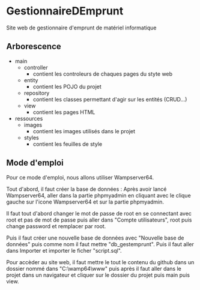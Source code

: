 # GestionnaireDEmprunt
Site web de gestionnaire d'emprunt de matériel informatique
## Arborescence
- main
  - controller
    - contient les controleurs de chaques pages du styte web
  - entity
    - contient les POJO du projet
  - repository
    - contient les classes permettant d'agir sur les entités (CRUD…)
  - view
    - contient les pages HTML
- ressources
  - images
    - contient les images utilisés dans le projet
  - styles
    - contient les feuilles de style

## Mode d'emploi
Pour ce mode d'emploi, nous allons utiliser Wampserver64.

Tout d'abord, il faut créer la base de données : 
Après avoir lancé Wampserver64, aller dans la partie phpmyadmin en cliquant avec le clique gauche sur l'icone Wampserver64 et sur la partie phpmyadmin.

Il faut tout d'abord changer le mot de passe de root en se connectant avec root et pas de mot de passe puis aller dans "Compte utilisateurs", root puis change password et remplacer par root.

Puis il faut créer une nouvelle base de données avec "Nouvelle base de données" puis comme nom il faut mettre "db_gestemprunt". Puis il faut aller dans Importer et importer le ficher "script.sql".

Pour accèder au site web, il faut mettre le tout le contenu du github dans un dossier nommé dans "C:\wamp64\www" puis après il faut aller dans le projet dans un navigateur 
et cliquer sur le dossier du projet puis main puis view.